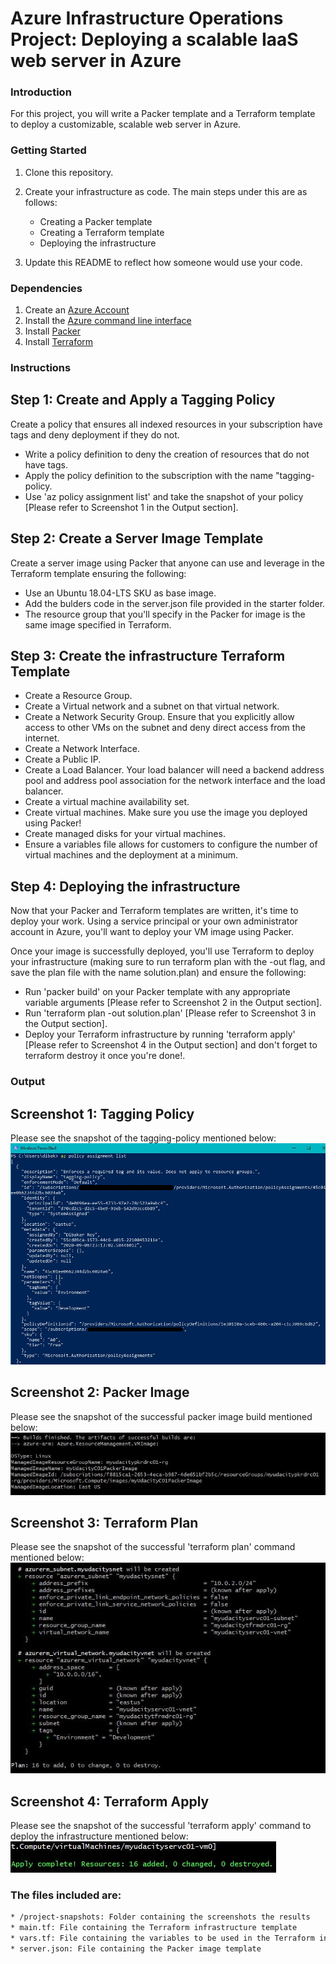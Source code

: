 # Azure Infrastructure Operations Project: Deploying a scalable IaaS web server in Azure

### Introduction
For this project, you will write a Packer template and a Terraform template to deploy a customizable, scalable web server in Azure.

### Getting Started
1. Clone this repository.

2. Create your infrastructure as code.
The main steps under this are as follows:
    * Creating a Packer template
    * Creating a Terraform template
    * Deploying the infrastructure

3. Update this README to reflect how someone would use your code.

### Dependencies
1. Create an [Azure Account](https://portal.azure.com) 
2. Install the [Azure command line interface](https://docs.microsoft.com/en-us/cli/azure/install-azure-cli?view=azure-cli-latest)
3. Install [Packer](https://www.packer.io/downloads)
4. Install [Terraform](https://www.terraform.io/downloads.html)

### Instructions

## Step 1: Create and Apply a Tagging Policy
Create a policy that ensures all indexed resources in your subscription have tags and deny deployment if they do not.
* Write a policy definition to deny the creation of resources that do not have tags.
* Apply the policy definition to the subscription with the name "tagging-policy.
* Use 'az policy assignment list' and take the snapshot of your policy [Please refer to Screenshot 1 in the Output section].

## Step 2: Create a Server Image Template
Create a server image using Packer that anyone can use and leverage in the Terraform template ensuring the following:
* Use an Ubuntu 18.04-LTS SKU as base image.
* Add the bulders code in the server.json file provided in the starter folder.
* The resource group that you'll specify in the Packer for image is the same image specified in Terraform.

## Step 3: Create the infrastructure Terraform Template
* Create a Resource Group.
* Create a Virtual network and a subnet on that virtual network.
* Create a Network Security Group. Ensure that you explicitly allow access to other VMs on the subnet and deny direct access from the internet.
* Create a Network Interface.
* Create a Public IP.
* Create a Load Balancer. Your load balancer will need a backend address pool and address pool association for the network interface and the load balancer.
* Create a virtual machine availability set.
* Create virtual machines. Make sure you use the image you deployed using Packer!
* Create managed disks for your virtual machines.
* Ensure a variables file allows for customers to configure the number of virtual machines and the deployment at a minimum.

## Step 4: Deploying the infrastructure
Now that your Packer and Terraform templates are written, it's time to deploy your work. Using a service principal or your own administrator account in Azure, you'll want to deploy your VM image using Packer.

Once your image is successfully deployed, you'll use Terraform to deploy your infrastructure (making sure to run terraform plan with the -out flag, and save the plan file with the name solution.plan) and ensure the following:
* Run 'packer build' on your Packer template with any appropriate variable arguments [Please refer to Screenshot 2 in the Output section].
* Run 'terraform plan -out solution.plan' [Please refer to Screenshot 3 in the Output section].
* Deploy your Terraform infrastructure by running 'terraform apply' [Please refer to Screenshot 4 in the Output section] and don't forget to terraform destroy it once you're done!.


### Output
## Screenshot 1: Tagging Policy
Please see the snapshot of the tagging-policy mentioned below:
![img-1](project-snapshots/tagging-policy-capture.png)

## Screenshot 2: Packer Image
Please see the snapshot of the successful packer image build mentioned below:
![img-2](project-snapshots/packer-build-capture.JPG)

## Screenshot 3: Terraform Plan
Please see the snapshot of the successful 'terraform plan' command mentioned below:
![img-3](project-snapshots/terraform-plan-capture.JPG)

## Screenshot 4: Terraform Apply
Please see the snapshot of the successful 'terraform apply' command to deploy the infrastructure mentioned below:
![img-4](project-snapshots/terraform-apply-capture.JPG)


### The files included are:
```sh
* /project-snapshots: Folder containing the screenshots the results
* main.tf: File containing the Terraform infrastructure template
* vars.tf: File containing the variables to be used in the Terraform infrastructure template
* server.json: File containing the Packer image template
```